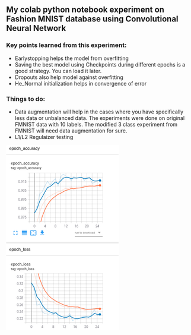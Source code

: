 ## My colab python notebook experiment on Fashion MNIST database using Convolutional Neural Network

### Key points learned from this experiment:

- Earlystopping helps the model from overfitting
- Saving the best model using Checkpoints during different epochs is a good strategy. You can load it later.
- Dropouts also help model against overfitting
- He_Normal initialization helps in convergence of error

### Things to do:

- Data augmentation will help in the cases where you have specifically less data or unbalanced data. The experiments were done on original FMNIST data with 10 labels. The modified 3 class experiment from FMNIST will need data augmentation for sure.
- L1/L2 Regulaizer testing

![](https://raw.githubusercontent.com/dexterdev/Machine_Learning_Experiments/master/CNN_fashion_MNIST/loss_acc.png)
